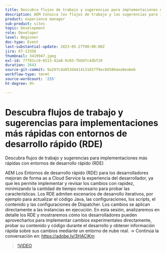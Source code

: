 ```yaml
---
title: Descubra flujos de trabajo y sugerencias para implementaciones más rápidas con entornos de desarrollo rápido (RDE)
description: AEM Conozca los flujos de trabajo y las sugerencias para implementaciones más rápidas con Entornos de desarrollo rápido (RDE)Los Entornos de desarrollo rápido (RDE) para los desarrolladores mejoran de forma as a Cloud Service la experiencia del desarrollador, ya que les permite implementar y revisar los cambios con rapidez, minimizando la cantidad de tiempo necesario para probar las funciones. Los RDE admiten escenarios de desarrollo iterativos, por ejemplo para actualizar el código Java, las configuraciones, los scripts, el contenido y las configuraciones de Dispatcher. Los cambios se aplican directamente a las instancias en ejecución. En esta sesión, analizaremos en detalle los RDE y mostraremos cómo los desarrolladores pueden aprovecharlos para implementar cambios experimentales directamente, probar su contenido y código durante el desarrollo y obtener información rápida sobre sus cambios mediante un entorno de nube real.
product: experience manager
sub-product: sites
topic: Development
role: Developer
level: Beginner
doc-type: Event
last-substantial-update: 2023-05-27T00:00:00Z
jira: KT-13356
thumbnail: 3419947.jpeg
exl-id: 77f81cc0-6513-42a8-9c03-fbb97c4dbf29
duration: 2643
source-git-commit: 9a297cda953d4414131657f9ac84580aea0eabeb
workflow-type: tm+mt
source-wordcount: '255'
ht-degree: 0%

---
```


# Descubra flujos de trabajo y sugerencias para implementaciones más rápidas con entornos de desarrollo rápido (RDE)

Descubra flujos de trabajo y sugerencias para implementaciones más rápidas con entornos de desarrollo rápido (RDE)

AEM Los Entornos de desarrollo rápido (RDE) para los desarrolladores mejoran de forma as a Cloud Service la experiencia del desarrollador, ya que les permite implementar y revisar los cambios con rapidez, minimizando la cantidad de tiempo necesario para probar las características. Los RDE admiten escenarios de desarrollo iterativos, por ejemplo para actualizar el código Java, las configuraciones, los scripts, el contenido y las configuraciones de Dispatcher. Los cambios se aplican directamente a las instancias en ejecución. En esta sesión, analizaremos en detalle los RDE y mostraremos cómo los desarrolladores pueden aprovecharlos para implementar cambios experimentales directamente, probar su contenido y código durante el desarrollo y obtener información rápida sobre sus cambios mediante un entorno de nube real. → Continúa la conversación en: https://adobe.ly/3HACjKm

>[!VIDEO](https://video.tv.adobe.com/v/3419947/?learn=on)
